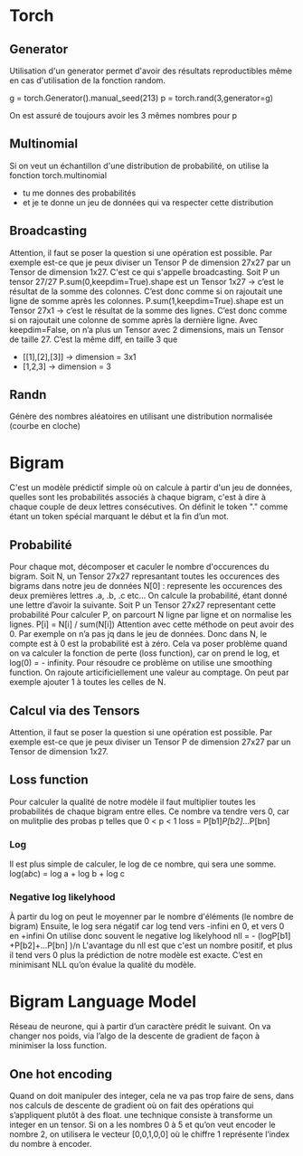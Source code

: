 # Torch
## Generator
Utilisation d'un generator permet d'avoir des résultats reproductibles même en cas d'utilisation de la fonction random.

g = torch.Generator().manual_seed(213) 
p = torch.rand(3,generator=g)

On est assuré de toujours avoir les 3 mêmes nombres pour p
## Multinomial
Si on veut un échantillon d'une distribution de probabilité, on utilise la fonction torch.multinomial
- tu me donnes des probabilités
- et je te donne un jeu de données qui va respecter cette distribution

## Broadcasting 
Attention, il faut se poser la question si une opération est possible. Par exemple est-ce que je peux diviser un Tensor P de dimension 27x27 par un Tensor de dimension 1x27.
C'est ce qui s'appelle broadcasting.
Soit P un tensor 27/27
P.sum(0,keepdim=True).shape est un Tensor 1x27 -> c’est le résultat de la somme des colonnes. C’est donc comme si on rajoutait une ligne de somme après les colonnes.
P.sum(1,keepdim=True).shape est un Tensor 27x1 -> c’est le résultat de la somme des lignes. C’est donc comme si on rajoutait une colonne de somme après la dernière ligne.
Avec keepdim=False, on n’a plus un Tensor avec 2 dimensions, mais un Tensor de taille 27.
C’est la même diff, en taille 3 que
- [[1],[2],[3]] -> dimension = 3x1
- [1,2,3]       -> dimension = 3

## Randn
Génère des nombres aléatoires en utilisant une distribution normalisée (courbe en cloche)

# Bigram
C'est un modèle prédictif simple où on calcule à partir d'un jeu de données, quelles sont les probabilités associés à chaque bigram, c'est à dire à chaque couple de deux lettres consécutives.
On définit le token "." comme étant un token spécial marquant le début et la fin d’un mot.
## Probabilité
Pour chaque mot, décomposer et caculer le nombre d'occurences du bigram. 
Soit N, un Tensor 27x27 represantant toutes les occurences des bigrams dans notre jeu de données
N[0] : represente les occurences des deux premières lettres .a, .b, .c etc...
On calcule la probabilité, étant donné une lettre d’avoir la suivante.
Soit P un Tensor 27x27 representant cette probabilité
Pour calculer P, on parcourt N ligne par ligne et on normalise les lignes.
P[i] = N[i] / sum(N[i])
Attention avec cette méthode on peut avoir des 0. Par exemple on n’a pas jq dans le jeu de données. Donc dans N, le compte est à 0 est la probabilité est à zéro.
Cela va poser problème quand on va calculer la fonction de perte (loss function), car on prend le log, et log(0) = - infinity.
Pour résoudre ce problème on utilise une smoothing function.
On rajoute articificiellement une valeur au comptage.
On peut par exemple ajouter 1 à toutes les celles de N. 

## Calcul via des Tensors
Attention, il faut se poser la question si une opération est possible. Par exemple est-ce que je peux diviser un Tensor P de dimension 27x27 par un Tensor de dimension 1x27.

## Loss function
Pour calculer la qualité de notre modèle il faut multiplier toutes les probabilités de chaque bigram entre elles.
Ce nombre va tendre vers 0, car on mulitplie des probas p telles que 0 < p < 1
loss = P[b1]*P[b2]*...P[bn] 

### Log
Il est plus simple de calculer, le log de ce nombre, qui sera une somme.
log(a*b*c) = log a + log b + log c
### Negative log likelyhood
À partir du log on peut le moyenner par le nombre d'éléments (le nombre de bigram)
Ensuite, le log sera négatif car log tend vers -infini en 0, et vers 0 en +infini
On utilise donc souvent le negative log likelyhood
nll = - (logP[b1] +P[b2]+...P[bn] )/n
L'avantage du nll est que c'est un nombre positif, et plus il tend vers 0 plus la prédiction de notre modèle est exacte.
C’est en minimisant NLL qu’on évalue la qualité du modèle.

# Bigram Language Model
Réseau de neurone, qui à partir d’un caractère prédit le suivant.
On va changer nos poids, via l’algo de la descente de gradient de façon à minimiser la loss function.

## One hot encoding
Quand on doit manipuler des integer, cela ne va pas trop faire de sens, dans nos calculs de descente de gradient où on fait des opérations qui s’appliquent plutôt à des float.
une technique consiste à transforme un integer en un tensor.
Si on a les nombres 0 à 5 et qu’on veut encoder le nombre 2, on utilisera le vecteur [0,0,1,0,0] où le chiffre 1 représente l’index du nombre à encoder.

